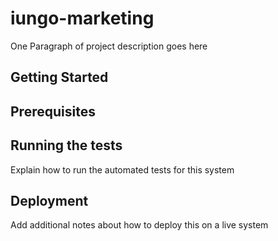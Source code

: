 # iungo-marketing

One Paragraph of project description goes here

## Getting Started



## Prerequisites


## Running the tests

Explain how to run the automated tests for this system


## Deployment

Add additional notes about how to deploy this on a live system
